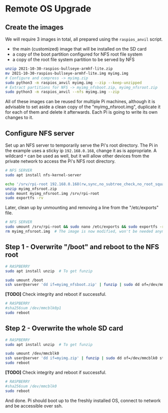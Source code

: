 # Remote OS Upgrade

## Create the images
We will require 3 images in total, all prepared using the `raspios_anvil` script.
- the main (customized) image that will be installed on the SD card
- a copy of the boot partition configured for NFS root file system
- a copy of the root file system partition to be served by NFS
```bash
unzip 2021-10-30-raspios-bullseye-armhf-lite.zip
mv 2021-10-30-raspios-bullseye-armhf-lite.img myimg.img
# Configure and compress -> myimg.zip
sudo python3 -m raspios_anvil myimg.img --zip --keep-unzipped
# Extract partitions for NFS -> myimg_nfsboot.zip, myimg_nfsroot.zip
sudo python3 -m raspios_anvil --nfs myimg.img --zip
```
All of these images can be reused for multiple Pi machines, although it is
advisable to set aside a clean copy of the "myimg_nfsroot.img", duplicate it
for each of them and delete it afterwards. Each Pi is going to write its own
changes to it.

## Configure NFS server
Set up an NFS server to temporarily serve the Pi's root directory. The Pi in
the example uses a sticky ip `192.168.0.168`, change it as is appropriate.
A wildcard `*` can be used as well, but it will allow other
devices from the private network to access the Pi's NFS root directory.
```bash
# NFS SERVER
sudo apt install nfs-kernel-server

echo '/srv/rpi-root 192.168.0.168(rw,sync,no_subtree_check,no_root_squash)' >> /etc/exports
unzip myimg_nfsroot.zip
sudo mount myimg_nfsroot.img /srv/rpi-root
sudo exportfs -rv
```

Later, clean up by unmounting and removing a line from the "/etc/exports" file.
```bash
# NFS SERVER
sudo umount /srv/rpi-root && sudo nano /etc/exports && sudo exportfs -rv
rm myimg_nfsroot.img  # The image is now modified, won't be needed anymore
```

## Step 1 - Overwrite "/boot" and reboot to the NFS root
```bash
# RASPBERRY
sudo apt install unzip  # To get funzip

sudo umount /boot
ssh user@server 'dd if=myimg_nfsboot.zip' | funzip | sudo dd of=/dev/mmcblk0p1 status=progress
```
**[TODO]** Check integrity and reboot if successful.
```bash
# RASPBERRY
#sha256sum /dev/mmcblk0p1
sudo reboot
```

## Step 2 - Overwrite the whole SD card
```bash
# RASPBERRY
sudo apt install unzip  # To get funzip

sudo umount /dev/mmcblk0
ssh user@server 'dd if=myimg.zip' | funzip | sudo dd of=/dev/mmcblk0 status=progress
sudo reboot
```
**[TODO]** Check integrity and reboot if successful.
```bash
# RASPBERRY
#sha256sum /dev/mmcblk0
sudo reboot
```
And done. Pi should boot up to the freshly installed OS, connect to
network and be accessible over ssh.
